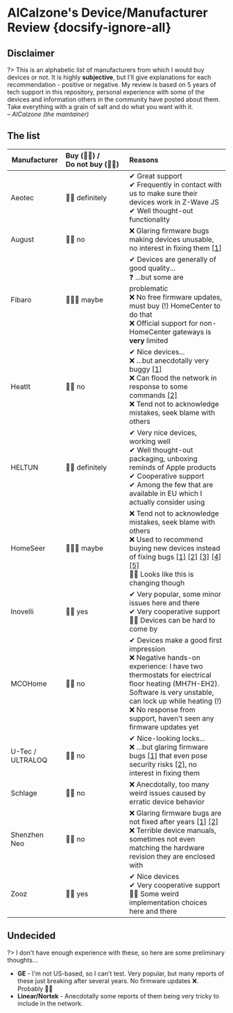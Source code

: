 # AlCalzone's Device/Manufacturer Review {docsify-ignore-all}

## Disclaimer

?> This is an alphabetic list of manufacturers from which I would buy devices or not. It is highly **subjective**, but I'll give explanations for each recommendation - positive or negative. My review is based on 5 years of tech support in this repository, personal experience with some of the devices and information others in the community have posted about them.
Take everything with a grain of salt and do what you want with it.  
_&ndash; AlCalzone (the maintainer)_

## The list

| Manufacturer     | Buy&nbsp;(👍🏻) / Do&nbsp;not&nbsp;buy&nbsp;(👎🏻) | Reasons                                                                                                                                                                                                                                                                                                                                                                                                                                                                                                                                                                            |
| ---------------- | :--------------------------------------------- | :--------------------------------------------------------------------------------------------------------------------------------------------------------------------------------------------------------------------------------------------------------------------------------------------------------------------------------------------------------------------------------------------------------------------------------------------------------------------------------------------------------------------------------------------------------------------------------- |
| Aeotec           | 👍🏻 definitely                                  | ✔ Great support<br />✔ Frequently in contact with us to make sure their devices work in Z-Wave JS<br />✔ Well thought-out functionality                                                                                                                                                                                                                                                                                                                                                                                                                                            |
| August           | 👎🏻 no                                          | ❌ Glaring firmware bugs making devices unusable, no interest in fixing them [[1]](https://github.com/zwave-js/zwave-js-ui/discussions/828#discussioncomment-580904)                                                                                                                                                                                                                                                                                                                                                                                                               |
| Fibaro           | 🤷🏻‍♂️ maybe                                       | ✔ Devices are generally of good quality...<br />❓ ...but some are problematic<br />❌ No free firmware updates, must buy (!) HomeCenter to do that<br />❌ Official support for non-HomeCenter gateways is **very** limited                                                                                                                                                                                                                                                                                                                                                       |
| HeatIt           | 👎🏻 no                                          | ✔ Nice devices...<br />❌ ...but anecdotally very buggy [[1]](https://github.com/OpenZWave/open-zwave/pull/2458) <br />❌ Can flood the network in response to some commands [[2]](https://github.com/zwave-js/node-zwave-js/pull/1341)<br />❌ Tend not to acknowledge mistakes, seek blame with others                                                                                                                                                                                                                                                                           |
| HELTUN | 👍🏻 definitely | ✔ Very nice devices, working well<br />✔ Well thought-out packaging, unboxing reminds of Apple products<br />✔ Cooperative support<br />✔ Among the few that are available in EU which I actually consider using
| HomeSeer         | 🤷🏻‍♂️ maybe                                          | ❌ Tend not to acknowledge mistakes, seek blame with others<br />❌ Used to recommend buying new devices instead of fixing bugs [[1]](https://github.com/zwave-js/node-zwave-js/issues/3543#issuecomment-953968137) [[2]](https://www.reddit.com/r/HomeSeer/comments/qgfyq9/comment/hi69ss5) [[3]](https://github.com/zwave-js/node-zwave-js/issues/2464) [[4]](https://forums.homeseer.com/forum/homeseer-products-services/homeseer-z-wave-products/homeseer-dimmers-switches/hs-wd200/1453727-wd100-wd200-supervision-bug) [[5]](https://github.com/zwave-js/node-zwave-js/issues/3403)<br />🤷‍♂️ Looks like this is changing though |
| Inovelli         | 👍🏻 yes                                         | ✔ Very popular, some minor issues here and there<br />✔ Very cooperative support<br />🤷‍♂️ Devices can be hard to come by                                                                                                                                                                                                                                                                                                                                                                                                                                                            |
| MCOHome          | 👎🏻 no                                          | ✔ Devices make a good first impression<br />❌ Negative hands-on experience: I have two thermostats for electrical floor heating (MH7H-EH2). Software is very unstable, can lock up while heating (!)<br />❌ No response from support, haven't seen any firmware updates yet                                                                                                                                                                                                                                                                                                      |
| U-Tec / ULTRALOQ | 👎🏻 no                                          | ✔ Nice-looking locks...<br />❌ ...but glaring firmware bugs [[1]](https://github.com/zwave-js/node-zwave-js/issues/5445) that even pose security risks [[2]](https://github.com/zwave-js/node-zwave-js/issues/5445#issuecomment-1620360640), no interest in fixing them                                                                                                                                                                                                                                                                                                                                               |
| Schlage          | 👎🏻 no                                          | ❌ Anecdotally, too many weird issues caused by erratic device behavior                                                                                                                                                                                                                                                                                                                                                                                                                                                                                                            |
| Shenzhen Neo     | 👎🏻 no                                          | ❌ Glaring firmware bugs are not fixed after years [[1]](https://github.com/zwave-js/node-zwave-js/issues?q=is%3Aissue+is%3Aclosed+WR01ZE+label%3A%22cannot+fix+%E2%9D%8C%22) [[2]](https://github.com/zwave-js/node-zwave-js/issues/4592)<br />❌ Terrible device manuals, sometimes not even matching the hardware revision they are enclosed with                                                                                                                                                                                                                               |
| Zooz             | 👍🏻 yes                                         | ✔ Nice devices<br />✔ Very cooperative support<br />🤷‍♂️ Some weird implementation choices here and there                                                                                                                                                                                                                                                                                                                                                                                                                                                                                 |

<!-- | ABC | 👍🏻/👎🏻/🤷🏻‍♂️ | Why? ✔/❌ | -->

## Undecided

?> I don't have enough experience with these, so here are some preliminary thoughts...

-   **GE** - I'm not US-based, so I can't test. Very popular, but many reports of these just breaking after several years. No firmware updates ❌. Probably 👎🏻
-   **Linear/Nortek** - Anecdotally some reports of them being very tricky to include in the network.

